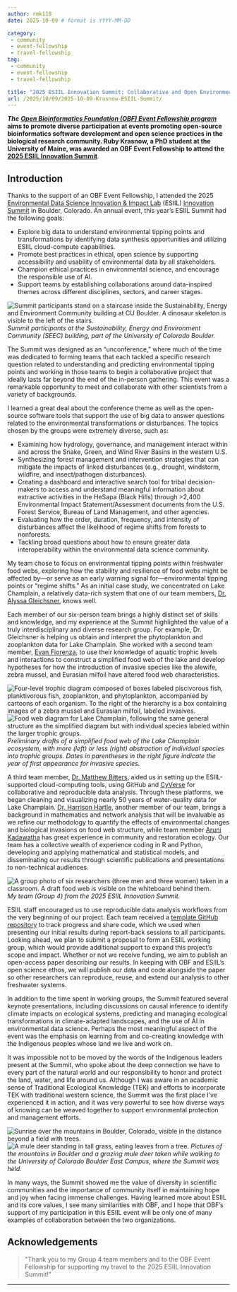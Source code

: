 ```yaml
---
author: rmk118
date: 2025-10-09 # format is YYYY-MM-DD

category: 
 - community
 - event-fellowship
 - travel-fellowship
tag:
 - community
 - event-fellowship
 - travel-fellowship

title: "2025 ESIIL Innovation Summit: Collaborative and Open Environmental Data Science in Boulder"
url: /2025/10/09/2025-10-09-Krasnow-ESIIL-Summit/ 
---
```


**_The_** [**_Open Bioinformatics Foundation (OBF) Event Fellowship program_**](/travel-awards) **aims to promote diverse participation at events promoting open-source bioinformatics software development and open science practices in the biological research community. Ruby Krasnow, a PhD student at the University of Maine, was awarded an OBF Event Fellowship to attend the [2025 ESIIL Innovation Summit](https://cu-esiil.github.io/Innovation-Summit-2025/)**.

## Introduction

Thanks to the support of an OBF Event Fellowship, I attended the 2025 [Environmental Data Science Innovation & Impact Lab](https://esiil.org/) (ESIIL) [Innovation Summit](https://cu-esiil.github.io/Innovation-Summit-2025/) in Boulder, Colorado. An annual event, this year’s ESIIL Summit had the following goals:
- Explore big data to understand environmental tipping points and transformations by identifying data synthesis opportunities and utilizing ESIIL cloud-compute capabilities.
- Promote best practices in ethical, open science by supporting accessibility and usability of environmental data by all stakeholders.
- Champion ethical practices in environmental science, and encourage the responsible use of AI.
- Support teams by establishing collaborations around data-inspired themes across different disciplines, sectors, and career stages.

![Summit participants stand on a staircase inside the Sustainability, Energy and Environment Community building at CU Boulder. A dinosaur skeleton is visible to the left of the stairs.](/img/2025/2025-10-09-ESIIL-Summit-everyone.jpg)
*Summit participants at the Sustainability, Energy and Environment Community (SEEC) building, part of the University of Colorado Boulder.*

The Summit was designed as an “unconference,” where much of the time was dedicated to forming teams that each tackled a specific research question related to understanding and predicting environmental tipping points and working in those teams to begin a collaborative project that ideally lasts far beyond the end of the in-person gathering. This event was a remarkable opportunity to meet and collaborate with other scientists from a variety of backgrounds.

I learned a great deal about the conference theme as well as the open-source software tools that support the use of big data to answer questions related to the environmental transformations or disturbances. The topics chosen by the groups were extremely diverse, such as:
- Examining how hydrology, governance, and management interact within and across the Snake, Green, and Wind River Basins in the western U.S.
- Synthesizing forest management and intervention strategies that can mitigate the impacts of linked disturbances (e.g., drought, windstorm, wildfire, and insect/pathogen disturbances).
- Creating a dashboard and interactive search tool for tribal decision-makers to access and understand meaningful information about extractive activities in the HeSapa (Black Hills) through >2,400 Environmental Impact Statement/Assessment documents from the U.S. Forest Service, Bureau of Land Management, and other agencies.
- Evaluating how the order, duration, frequency, and intensity of disturbances affect the likelihood of regime shifts from forests to nonforests.
- Tackling broad questions about how to ensure greater data interoperability within the environmental data science community.

My team chose to focus on environmental tipping points within freshwater food webs, exploring how the stability and resilience of food webs might be affected by—or serve as an early warning signal for—environmental tipping points or “regime shifts.” As an initial case study, we concentrated on Lake Champlain, a relatively data-rich system that one of our team members, [Dr. Alyssa Gleichsner](https://www.plattsburgh.edu/academics/schools/arts-sciences/biological-sciences/faculty/gleichsner-alyssa.html), knows well.

Each member of our six-person team brings a highly distinct set of skills and knowledge, and my experience at the Summit highlighted the value of a truly interdisciplinary and diverse research group. For example, Dr. Gleichsner is helping us obtain and interpret the phytoplankton and zooplankton data for Lake Champlain. She worked with a second team member, [Evan Fiorenza](https://www.evan-fiorenza.com/about-me), to use their knowledge of aquatic trophic levels and interactions to construct a simplified food web of the lake and develop hypotheses for how the introduction of invasive species like the alewife, zebra mussel, and Eurasian milfoil have altered food web characteristics.

![Four-level trophic diagram composed of boxes labeled piscivorous fish, planktivorous fish, zooplankton, and phytoplankton, accompanied by cartoons of each organism. To the right of the hierarchy is a box containing images of a zebra mussel and Eurasian milfoil, labeled invasives.](/img/2025/2025-10-09-ESIIL-simple-foodweb.jpg)
![Food web diagram for Lake Champlain, following the same general structure as the simplified diagram but with individual species labeled within the larger trophic groups.](/img/2025/2025-10-09-ESIIL-moderate-foodweb.jpg)
*Preliminary drafts of a simplified food web of the Lake Champlain ecosystem, with more (left) or less (right) abstraction of individual species into trophic groups. Dates in parentheses in the right figure indicate the year of first appearance for invasive species.*

A third team member, [Dr. Matthew Bitters](https://earthlab.colorado.edu/our-team/matthew-bitters), aided us in setting up the ESIIL-supported cloud-computing tools, using GitHub and [CyVerse](https://cyverse.org/) for collaborative and reproducible data analysis. Through these platforms, we began cleaning and visualizing nearly 50 years of water-quality data for Lake Champlain. [Dr. Harrison Hartle](https://www.santafe.edu/people/profile/harrison-hartle), another member of our team, brings a background in mathematics and network analysis that will be invaluable as we refine our methodology to quantify the effects of environmental changes and biological invasions on food web structure, while team member [Aruni Kadawatha](https://orcid.org/0009-0008-3818-5262) has great experience in community and restoration ecology. Our team has a collective wealth of experience coding in R and Python, developing and applying mathematical and statistical models, and disseminating our results through scientific publications and presentations to non-technical audiences.

![A group photo of six researchers (three men and three women) taken in a classroom. A draft food web is visible on the whiteboard behind them.](/img/2025/2025-10-09-ESIIL-Summit-group4.png)
*My team (Group 4) from the 2025 ESIIL Innovation Summit.*

ESIIL staff encouraged us to use reproducible data analysis workflows from the very beginning of our project. Each team received a [template GitHub repository](https://cu-esiil.github.io/stressors-food-web-connectivity-stability-innovation-summit-2025__4/) to track progress and share code, which we used when presenting our initial results during report-back sessions to all participants. Looking ahead, we plan to submit a proposal to form an ESIIL working group, which would provide additional support to expand this project’s scope and impact. Whether or not we receive funding, we aim to publish an open-access paper describing our results. In keeping with OBF and ESIIL’s open science ethos, we will publish our data and code alongside the paper so other researchers can reproduce, reuse, and extend our analysis to other freshwater systems.

In addition to the time spent in working groups, the Summit featured several keynote presentations, including discussions on causal inference to identify climate impacts on ecological systems, predicting and managing ecological transformations in climate-adapted landscapes, and the use of AI in environmental data science. Perhaps the most meaningful aspect of the event was the emphasis on learning from and co-creating knowledge with the Indigenous peoples whose land we live and work on.

It was impossible not to be moved by the words of the Indigenous leaders present at the Summit, who spoke about the deep connection we have to every part of the natural world and our responsibility to honor and protect the land, water, and life around us. Although I was aware in an academic sense of Traditional Ecological Knowledge (TEK) and efforts to incorporate TEK with traditional western science, the Summit was the first place I’ve experienced it in action, and it was very powerful to see how diverse ways of knowing can be weaved together to support environmental protection and management efforts.

![Sunrise over the mountains in Boulder, Colorado, visible in the distance beyond a field with trees.](/img/2025/2025-10-09-ESIIL-mountains.png)
![A mule deer standing in tall grass, eating leaves from a tree.](/img/2025/2025-10-09-ESIIL-deer.png)
*Pictures of the mountains in Boulder and a grazing mule deer taken while walking to the University of Colorado Boulder East Campus, where the Summit was held.*

In many ways, the Summit showed me the value of diversity in scientific communities and the importance of community itself in maintaining hope and joy when facing immense challenges. Having learned more about ESIIL and its core values, I see many similarities with OBF, and I hope that OBF’s support of my participation in this ESIIL event will be only one of many examples of collaboration between the two organizations.


## Acknowledgements

> "Thank you to my Group 4 team members and to the OBF Event Fellowship for supporting my travel to the 2025 ESIIL Innovation Summit!"

---

